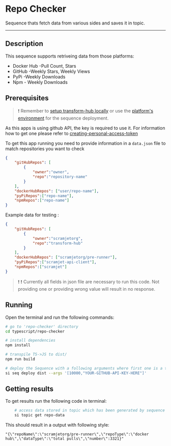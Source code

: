 # Repo Checker

Sequence thats fetch data from various sides and saves it in topic.

___

## Description

This sequence supports retriveing data from those platforms:

* Docker Hub -Pull Count, Stars
* GitHub -Weekly Stars, Weekly Views
* PyPi -Weekly Downloads
* Npm - Weekly Downloads


## Prerequisites

> ❗ Remember to [setup transform-hub locally](https://docs.scramjet.org/transform-hub/installation) or use the [platform's environment](https://docs.scramjet.org/platform/get-started/) for the sequence deployment.

As this apps is using github API, the key is required to use it. For information how to get one please refer to [creating-personal-access-token](https://docs.github.com/en/authentication/keeping-your-account-and-data-secure/creating-a-personal-access-token)


To get this app running you need to provide information in a `data.json` file to match repositories you want to check

```json
{
    "gitHubRepos": [
        {
            "owner":"owner",
            "repo":"repository-name"
        }
    ],
    "dockerHubRepos": ["user/repo-name"],
    "pyPiRepos":["repo-name"],
    "npmRepos":["repo-name"]
}
```

Example data for testing :
```json
{
    "gitHubRepos": [
        {
            "owner":"scramjetorg",
            "repo":"transform-hub"
        }
    ],
    "dockerHubRepos": ["scramjetorg/pre-runner"],
    "pyPiRepos":["scramjet-api-client"],
    "npmRepos":["scramjet"]
}
```

> ❗ ❗ Currently all fields in json file are necessary to run this code. Not providing one or providing wrong value will result in no response.
## Running

Open the terminal and run the following commands:

```bash
# go to 'repo-checker' directory
cd typescript/repo-checker

# install dependencies
npm install

# transpile TS->JS to dist/
npm run build

# deploy the Sequence with a following arguments where first one is a time interval in ms which determines how often to check for data and second is github api key
si seq deploy dist --args '[10000,"YOUR-GITHUB-API-KEY-HERE"]'

```

## Getting results

To get results run the following code in terminal:

``` bash
    # access data stored in topic which has been generated by sequence
    si topic get repo-data
```

This should result in a output with following style:

```
"{\"repoName\":\"scramjetorg/pre-runner\",\"repoType\":\"docker hub\",\"dataType\":\"total pulls\",\"number\":3321}"
```
